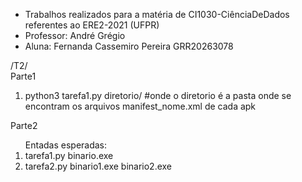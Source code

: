 - Trabalhos realizados para a matéria de CI1030-CiênciaDeDados referentes ao ERE2-2021 (UFPR)
- Professor: André Grégio
- Aluna: Fernanda Cassemiro Pereira GRR20263078

/T2/
<br>
Parte1
    <ol><li>python3 tarefa1.py diretorio/ #onde o diretorio é a pasta onde se encontram os arquivos manifest_nome.xml de cada apk </li> </ol>
Parte2
    <ol>Entadas esperadas: <br>
        <li>tarefa1.py binario.exe</li>
        <li>tarefa2.py binario1.exe binario2.exe</li>
    </ol>
